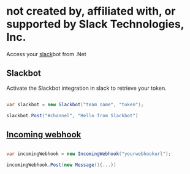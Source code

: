 # not created by, affiliated with, or supported by Slack Technologies, Inc.

Access your [slack](https://slack.com/)bot from .Net

## Slackbot

Activate the Slackbot integration in slack to retrieve your token.

```csharp

var slackbot = new Slackbot("team name", "token");

slackbot.Post("#channel", "Hello from Slackbot")
```

## [Incoming webhook](https://slack.com/apps/A0F7XDUAZ-incoming-webhooks)

```csharp

var incomingWebhook = new IncomingWebhook("yourwebhookurl");

incomingWebhook.Post(new Message(){...})
```
